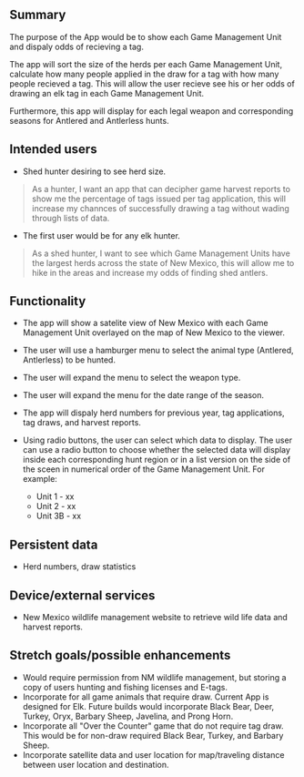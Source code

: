 ## Summary

The purpose of the App would be to show each Game Management Unit and dispaly odds of recieving a tag.

The app will sort the size of the herds per each Game Management Unit, calculate how many people applied in the draw for a tag with how many people recieved a tag.  This will allow the user recieve see his or her odds of drawing an elk tag in each Game Management Unit.  

Furthermore, this app will display for each legal weapon and corresponding seasons for Antlered and Antlerless hunts.

## Intended users

* Shed hunter desiring to see herd size.
> 
> As a hunter, I want an app that can decipher game harvest reports to show me the percentage of tags issued per tag application, this will increase my channces of successfully drawing a tag without wading through lists of data.

* The first user would be for any elk hunter.
>
> As a shed hunter, I want to see which Game Management Units have the largest herds across the state of New Mexico, this will allow me to hike in the areas and increase my odds of finding shed antlers.

## Functionality

* The app will show a satelite view of New Mexico with each Game Management Unit overlayed on the map of New Mexico to the viewer.
* The user will use a hamburger menu to select the animal type (Antlered, Antlerless) to be hunted. 
* The user will expand the menu to select the weapon type.
* The user will expand the menu for the date range of the season.   
* The app will dispaly herd numbers for previous year, tag applications, tag draws, and harvest reports. 
* Using radio buttons, the user can select which data to display.  The user can use a radio button to choose whether the selected data will display inside each corresponding hunt region or in a list version on the side of the sceen in numerical order of the Game Management Unit.  For example:

  *  Unit  1 - xx
  *  Unit  2 - xx
  *  Unit 3B - xx

## Persistent data

* Herd numbers, draw statistics

## Device/external services

* New Mexico wildlife management website to retrieve wild life data and harvest reports.

## Stretch goals/possible enhancements 


* Would require permission from NM wildlife management, but storing a copy of users hunting and fishing licenses and E-tags.
* Incorporate for all game animals that require draw.  Current App is designed for Elk.  Future builds would incorporate Black Bear, Deer, Turkey, Oryx, Barbary Sheep, Javelina, and Prong Horn.
* Incorporate all "Over the Counter" game that do not require tag draw.  This would be for non-draw required Black Bear, Turkey, and Barbary Sheep. 
* Incorporate satellite data and user location for map/traveling distance between user location and destination.

